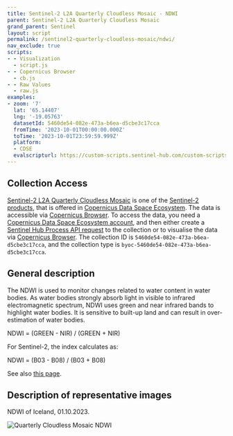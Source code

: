 ```yaml
---
title: Sentinel-2 L2A Quarterly Cloudless Mosaic - NDWI
parent: Sentinel-2 L2A Quarterly Cloudless Mosaic
grand_parent: Sentinel
layout: script
permalink: /sentinel2-quarterly-cloudless-mosaic/ndwi/
nav_exclude: true
scripts:
- - Visualization
  - script.js
- - Copernicus Browser
  - cb.js
- - Raw Values
  - raw.js
examples:
- zoom: '7'
  lat: '65.14407'
  lng: '-19.05763'
  datasetId: 5460de54-082e-473a-b6ea-d5cbe3c17cca
  fromTime: '2023-10-01T00:00:00.000Z'
  toTime: '2023-10-01T23:59:59.999Z'
  platform:
  - CDSE
  evalscripturl: https://custom-scripts.sentinel-hub.com/custom-scripts/sentinel2-quarterly-cloudless-mosaic/ndwi/cb.js
---
```


## Collection Access

[Sentinel-2 L2A Quarterly Cloudless Mosaic](https://documentation.dataspace.copernicus.eu/Data/SentinelMissions/Sentinel2.html#sentinel-2-level-3-quarterly-mosaics) is one of the [Sentinel-2 products](https://documentation.dataspace.copernicus.eu/Data/SentinelMissions/Sentinel2.html), that is offered in [Copernicus Data Space Ecosystem](https://dataspace.copernicus.eu/). The data is accessible via [Copernicus Browser](https://browser.dataspace.copernicus.eu/). To access the data, you need a [Copernicus Data Space Ecosystem account](https://documentation.dataspace.copernicus.eu/Registration.html), and then either create a [Sentinel Hub Process API request](https://documentation.dataspace.copernicus.eu/APIs/SentinelHub/Process.html) to the collection or to visualise the data via [Copernicus Browser](https://link.dataspace.copernicus.eu/h9t). The collection ID is `5460de54-082e-473a-b6ea-d5cbe3c17cca`, and the collection type is `byoc-5460de54-082e-473a-b6ea-d5cbe3c17cca`.

## General description

The NDWI is used to monitor changes related to water content in water bodies. As water bodies strongly absorb light in visible to infrared electromagnetic spectrum, NDWI uses green and near infrared bands to highlight water bodies. It is sensitive to built-up land and can result in over-estimation of water bodies.

NDWI = (GREEN - NIR) / (GREEN + NIR)

For Sentinel-2, the index calculates as:

NDWI = (B03 - B08) / (B03 + B08)

See also [this page](https://custom-scripts.sentinel-hub.com/sentinel-2/ndwi/).

## Description of representative images

NDWI of Iceland, 01.10.2023.

![Quarterly Cloudless Mosaic NDWI](fig/fig1.png)
